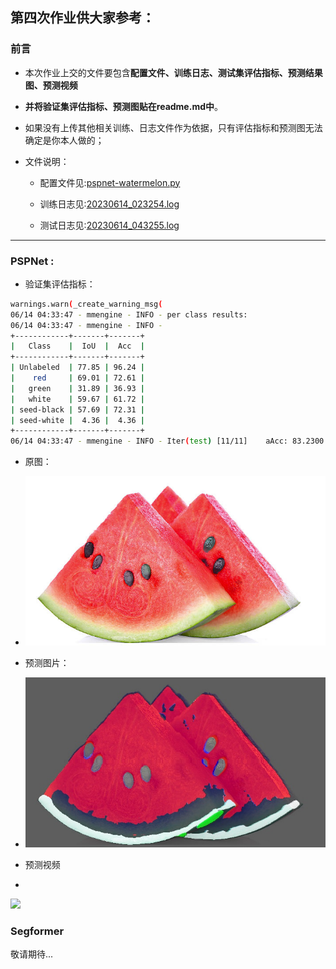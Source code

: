 ## 第四次作业供大家参考：

### 前言
- 本次作业上交的文件要包含**配置文件、训练日志、测试集评估指标、预测结果图、预测视频**

- **并将验证集评估指标、预测图贴在readme.md中**。

- 如果没有上传其他相关训练、日志文件作为依据，只有评估指标和预测图无法确定是你本人做的；

- 文件说明：

  - 配置文件见:[pspnet-watermelon.py](mmsegmentation/Watermelon87_Semantic_Seg_Mask/pspnet-watermelon.py)

  - 训练日志见:[20230614_023254.log](mmsegmentation/work_dirs/pspnet-watermelon/20230614_023254/20230614_023254.log)

  - 测试日志见:[20230614_043255.log](mmsegmentation/work_dirs/pspnet-watermelon/20230614_043255/20230614_043255.log)  
  
---

### PSPNet :

- 验证集评估指标：
```bash
warnings.warn(_create_warning_msg(
06/14 04:33:47 - mmengine - INFO - per class results:
06/14 04:33:47 - mmengine - INFO - 
+------------+-------+-------+
|   Class    |  IoU  |  Acc  |
+------------+-------+-------+
| Unlabeled  | 77.85 | 96.24 |
|    red     | 69.01 | 72.61 |
|   green    | 31.89 | 36.93 |
|   white    | 59.67 | 61.72 |
| seed-black | 57.69 | 72.31 |
| seed-white |  4.36 |  4.36 |
+------------+-------+-------+
06/14 04:33:47 - mmengine - INFO - Iter(test) [11/11]    aAcc: 83.2300  mIoU: 50.0800  mAcc: 57.3600  data_time: 0.1370  time: 4.0217

```
- 原图：
- 
  ![img](mmsegmentation/Watermelon87_Semantic_Seg_Mask/input_test_dir/1.jpg)
  
- 预测图片：
- 
  ![img](mmsegmentation/outputs/outputs.jpg)

- 预测视频
- 
![](https://github.com/CrabBoss-lab/assets/blob/master/outputs.gif)
   
### Segformer
敬请期待...



  
